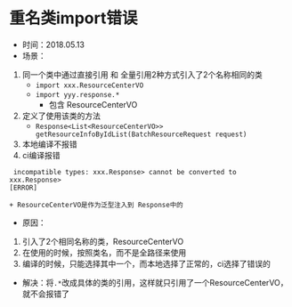 # 重名类import错误

+ 时间：2018.05.13
+ 场景：
1. 同一个类中通过直接引用 和 全量引用2种方式引入了2个名称相同的类
	+ ```import xxx.ResourceCenterVO```
	+ ```import yyy.response.*```
		+ 包含 ResourceCenterVO
1. 定义了使用该类的方法
	+ ```Response<List<ResourceCenterVO>> getResourceInfoByIdList(BatchResourceRequest request)```
1. 本地编译不报错
1. ci编译报错
```
 incompatible types: xxx.Response> cannot be converted to xxx.Response>
[ERROR]
```
	+ ResourceCenterVO是作为泛型注入到 Response中的

+ 原因：
1. 引入了2个相同名称的类，ResourceCenterVO
2. 在使用的时候，按照类名，而不是全路径来使用
3. 编译的时候，只能选择其中一个，而本地选择了正常的，ci选择了错误的

+ 解决：将```.*```改成具体的类的引用，这样就只引用了一个ResourceCenterVO，就不会报错了